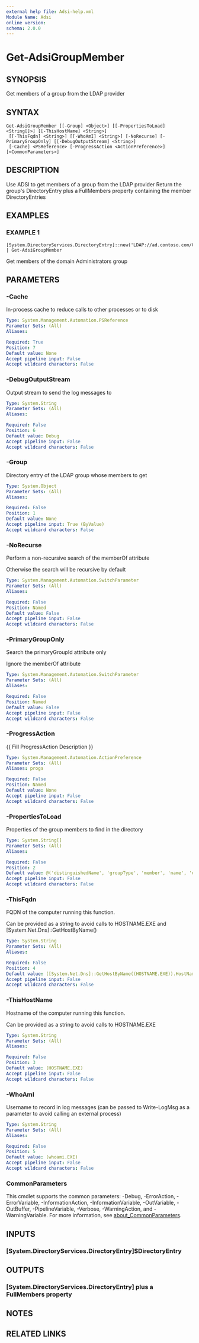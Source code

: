 ```yaml
---
external help file: Adsi-help.xml
Module Name: Adsi
online version:
schema: 2.0.0
---
```


# Get-AdsiGroupMember

## SYNOPSIS
Get members of a group from the LDAP provider

## SYNTAX

```
Get-AdsiGroupMember [[-Group] <Object>] [[-PropertiesToLoad] <String[]>] [[-ThisHostName] <String>]
 [[-ThisFqdn] <String>] [[-WhoAmI] <String>] [-NoRecurse] [-PrimaryGroupOnly] [[-DebugOutputStream] <String>]
 [-Cache] <PSReference> [-ProgressAction <ActionPreference>] [<CommonParameters>]
```

## DESCRIPTION
Use ADSI to get members of a group from the LDAP provider
Return the group's DirectoryEntry plus a FullMembers property containing the member DirectoryEntries

## EXAMPLES

### EXAMPLE 1
```
[System.DirectoryServices.DirectoryEntry]::new('LDAP://ad.contoso.com/CN=Administrators,CN=BuiltIn,DC=ad,DC=contoso,DC=com') | Get-AdsiGroupMember
```

Get members of the domain Administrators group

## PARAMETERS

### -Cache
In-process cache to reduce calls to other processes or to disk

```yaml
Type: System.Management.Automation.PSReference
Parameter Sets: (All)
Aliases:

Required: True
Position: 7
Default value: None
Accept pipeline input: False
Accept wildcard characters: False
```

### -DebugOutputStream
Output stream to send the log messages to

```yaml
Type: System.String
Parameter Sets: (All)
Aliases:

Required: False
Position: 6
Default value: Debug
Accept pipeline input: False
Accept wildcard characters: False
```

### -Group
Directory entry of the LDAP group whose members to get

```yaml
Type: System.Object
Parameter Sets: (All)
Aliases:

Required: False
Position: 1
Default value: None
Accept pipeline input: True (ByValue)
Accept wildcard characters: False
```

### -NoRecurse
Perform a non-recursive search of the memberOf attribute

Otherwise the search will be recursive by default

```yaml
Type: System.Management.Automation.SwitchParameter
Parameter Sets: (All)
Aliases:

Required: False
Position: Named
Default value: False
Accept pipeline input: False
Accept wildcard characters: False
```

### -PrimaryGroupOnly
Search the primaryGroupId attribute only

Ignore the memberOf attribute

```yaml
Type: System.Management.Automation.SwitchParameter
Parameter Sets: (All)
Aliases:

Required: False
Position: Named
Default value: False
Accept pipeline input: False
Accept wildcard characters: False
```

### -ProgressAction
{{ Fill ProgressAction Description }}

```yaml
Type: System.Management.Automation.ActionPreference
Parameter Sets: (All)
Aliases: proga

Required: False
Position: Named
Default value: None
Accept pipeline input: False
Accept wildcard characters: False
```

### -PropertiesToLoad
Properties of the group members to find in the directory

```yaml
Type: System.String[]
Parameter Sets: (All)
Aliases:

Required: False
Position: 2
Default value: @('distinguishedName', 'groupType', 'member', 'name', 'objectClass', 'objectSid', 'primaryGroupToken', 'samAccountName')
Accept pipeline input: False
Accept wildcard characters: False
```

### -ThisFqdn
FQDN of the computer running this function.

Can be provided as a string to avoid calls to HOSTNAME.EXE and \[System.Net.Dns\]::GetHostByName()

```yaml
Type: System.String
Parameter Sets: (All)
Aliases:

Required: False
Position: 4
Default value: ([System.Net.Dns]::GetHostByName((HOSTNAME.EXE)).HostName)
Accept pipeline input: False
Accept wildcard characters: False
```

### -ThisHostName
Hostname of the computer running this function.

Can be provided as a string to avoid calls to HOSTNAME.EXE

```yaml
Type: System.String
Parameter Sets: (All)
Aliases:

Required: False
Position: 3
Default value: (HOSTNAME.EXE)
Accept pipeline input: False
Accept wildcard characters: False
```

### -WhoAmI
Username to record in log messages (can be passed to Write-LogMsg as a parameter to avoid calling an external process)

```yaml
Type: System.String
Parameter Sets: (All)
Aliases:

Required: False
Position: 5
Default value: (whoami.EXE)
Accept pipeline input: False
Accept wildcard characters: False
```

### CommonParameters
This cmdlet supports the common parameters: -Debug, -ErrorAction, -ErrorVariable, -InformationAction, -InformationVariable, -OutVariable, -OutBuffer, -PipelineVariable, -Verbose, -WarningAction, and -WarningVariable. For more information, see [about_CommonParameters](http://go.microsoft.com/fwlink/?LinkID=113216).

## INPUTS

### [System.DirectoryServices.DirectoryEntry]$DirectoryEntry
## OUTPUTS

### [System.DirectoryServices.DirectoryEntry] plus a FullMembers property
## NOTES

## RELATED LINKS
